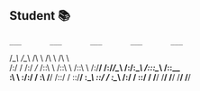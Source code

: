 ## Student 📚
    ___       ___       ___       ___       ___   
   /\__\     /\__\     /\  \     /\  \     /\  \  
  /:/  /    /:/ _/_   /::\  \   /::\  \   /::\  \ 
 /:/__/    /:/_/\__\ /:/\:\__\ /::\:\__\ /\:\:\__\
 \:\  \    \:\/:/  / \:\ \/__/ \/\::/  / \:\:\/__/
  \:\__\    \::/  /   \:\__\     /:/  /   \::/  / 
   \/__/     \/__/     \/__/     \/__/     \/__/  

<!--
**lr-pg/lr-pg** is a ✨ _special_ ✨ repository because its `README.md` (this file) appears on your GitHub profile.

Here are some ideas to get you started:

- 🔭 I’m currently working on ...
- 🌱 I’m currently learning ...
- 👯 I’m looking to collaborate on ...
- 🤔 I’m looking for help with ...
- 💬 Ask me about ...
- 📫 How to reach me: ...
- 😄 Pronouns: ...
- ⚡ Fun fact: ...
-->
